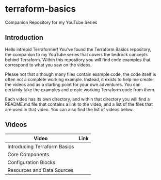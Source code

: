 # terraform-basics

Companion Repository for my YouTube Series

## Introduction

Hello intrepid Terraformer! You've found the Terraform Basics repository, the companion to my YouTube series that covers the bedrock concepts behind Terraform. Within this repository you will find code examples that correspond to what you saw on the videos.

Please not that although many files contain example code, the code itself is often not a complete working example. Instead, it exists to help me create the videos and as a starting point for your own adventures. You can certainly take the examples and create working Terraform code from them.

Each video has its own directory, and within that directory you will find a README.md file that contains a link to the video, and a list of the files that are used in that video. You can also find the list of videos below.

## Videos

| Video | Link |
| ----- | ---- |
| Introducing Terraform Basics | |
| Core Components | |
| Configuration Blocks | |
| Resources and Data Sources | |